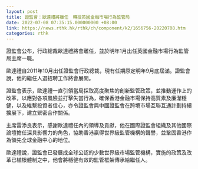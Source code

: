 ```yaml
---
layout: post
title: 證監會：歐達禮將離任　轉投英國金融市場行為監管局
date: 2022-07-08 07:35:15.000000000 +08:00
link: https://news.rthk.hk/rthk/ch/component/k2/1656756-20220708.htm
categories: rthk
---
```


證監會公布，行政總裁歐達禮將會離任，並於明年1月出任英國金融市場行為監管局主席一職。

歐達禮自2011年10月出任證監會行政總裁，現有任期原定明年9月底屆滿。證監會說，他的繼任人選招聘工作將會展開。

證監會表示，歐達禮一直引領當局採取高度聚焦的創新監管政策，並推動運作上的改革，以應對各項風險並打擊失當行為，確保香港金融市場保持高質素及廉潔穩健，以及維繫投資者信心，亦令證監會與中國證監會在跨境市場互聯互通計劃持續擴展下，建立緊密合作關係。

主席雷添良表示，感謝歐達禮任內的領導及貢獻，他在國際證監會組織及其他國際論壇擔任深具影響力的角色，協助香港贏得世界級監管機構的聲譽，並鞏固香港作為領先全球金融中心的地位。

歐達禮說，證監會已發展成全球公認的少數世界級市場監管機構，實施的政策及改革已植根體制之中，他會將穩健有效的監管框架傳承給繼任人。
